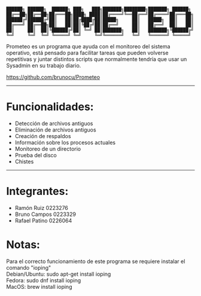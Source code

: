 <!-- language: lang-none -->

    ██████╗ ██████╗  ██████╗ ███╗   ███╗███████╗████████╗███████╗ ██████╗ 
    ██╔══██╗██╔══██╗██╔═══██╗████╗ ████║██╔════╝╚══██╔══╝██╔════╝██╔═══██╗
    ██████╔╝██████╔╝██║   ██║██╔████╔██║█████╗     ██║   █████╗  ██║   ██║
    ██╔═══╝ ██╔══██╗██║   ██║██║╚██╔╝██║██╔══╝     ██║   ██╔══╝  ██║   ██║
    ██║     ██║  ██║╚██████╔╝██║ ╚═╝ ██║███████╗   ██║   ███████╗╚██████╔╝
    ╚═╝     ╚═╝  ╚═╝ ╚═════╝ ╚═╝     ╚═╝╚══════╝   ╚═╝   ╚══════╝ ╚═════╝ 

Prometeo es un programa que ayuda con el monitoreo del sistema operativo, está pensado para facilitar tareas que pueden volverse repetitivas y juntar distintos scripts que normalmente tendría que usar un Sysadmin en su trabajo diario. 

<https://github.com/brunocu/Prometeo>

---

# Funcionalidades:
- Detección de archivos antiguos
- Eliminación de archivos antiguos
- Creación de respaldos
- Información sobre los procesos actuales
- Monitoreo de un directorio
- Prueba del disco
- Chistes

---

# Integrantes:
- Ramón Ruiz     0223276
- Bruno Campos   0223329
- Rafael Patino  0226064

# Notas:
Para el correcto funcionamiento de este programa se requiere instalar el comando "ioping" <br>
Debian/Ubuntu: sudo apt-get install ioping <br>
Fedora: sudo dnf install ioping <br>
MacOS: brew install ioping <br>
